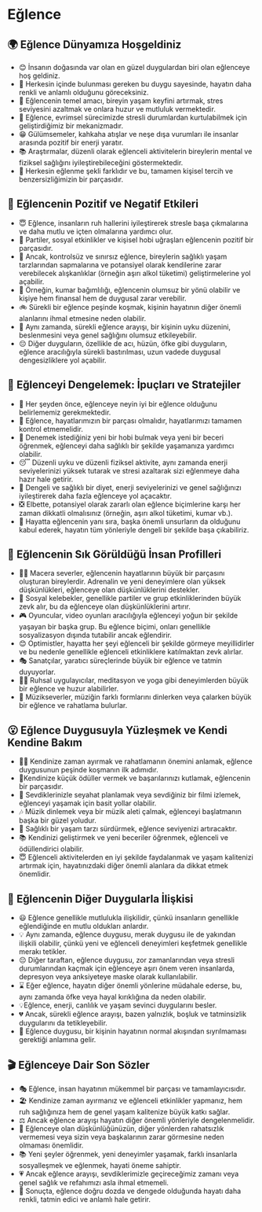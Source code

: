 # Eğlence

## 🌍 Eğlence Dünyamıza Hoşgeldiniz

* 😊 İnsanın doğasında var olan en güzel duygulardan biri olan eğlenceye hoş geldiniz.
* 🎈 Herkesin içinde bulunması gereken bu duygu sayesinde, hayatın daha renkli ve anlamlı olduğunu göreceksiniz.
* 🌟 Eğlencenin temel amacı, bireyin yaşam keyfini artırmak, stres seviyesini azaltmak ve onlara huzur ve mutluluk vermektedir.
* 🔄 Eğlence, evrimsel sürecimizde stresli durumlardan kurtulabilmek için geliştirdiğimiz bir mekanizmadır.
* 😁 Gülümsemeler, kahkaha atışlar ve neşe dışa vurumları ile insanlar arasında pozitif bir enerji yaratır.
* 📚 Araştırmalar, düzenli olarak eğlenceli aktivitelerin bireylerin mental ve fiziksel sağlığını iyileştirebileceğini göstermektedir.
* 🌈 Herkesin eğlenme şekli farklıdır ve bu, tamamen kişisel tercih ve benzersizliğimizin bir parçasıdır.

## 💫 Eğlencenin Pozitif ve Negatif Etkileri

* 😇 Eğlence, insanların ruh hallerini iyileştirerek stresle başa çıkmalarına ve daha mutlu ve içten olmalarına yardımcı olur.
* 🎉 Partiler, sosyal etkinlikler ve kişisel hobi uğraşları eğlencenin pozitif bir parçasıdır.
* 👀 Ancak, kontrolsüz ve sınırsız eğlence, bireylerin sağlıklı yaşam tarzlarından sapmalarına ve potansiyel olarak kendilerine zarar verebilecek alışkanlıklar (örneğin aşırı alkol tüketimi) geliştirmelerine yol açabilir.
* 🔬 Örneğin, kumar bağımlılığı, eğlencenin olumsuz bir yönü olabilir ve kişiye hem finansal hem de duygusal zarar verebilir.
* 🚲 Sürekli bir eğlence peşinde koşmak, kişinin hayatının diğer önemli alanlarını ihmal etmesine neden olabilir.
* 🍎 Aynı zamanda, sürekli eğlence arayışı, bir kişinin uyku düzenini, beslenmesini veya genel sağlığını olumsuz etkileyebilir.
* 😔 Diğer duyguların, özellikle de acı, hüzün, öfke gibi duyguların, eğlence aracılığıyla sürekli bastırılması, uzun vadede duygusal dengesizliklere yol açabilir.

## 🚀 Eğlenceyi Dengelemek: İpuçları ve Stratejiler

* 🧭 Her şeyden önce, eğlenceye neyin iyi bir eğlence olduğunu belirlememiz gerekmektedir.
* 🔄 Eğlence, hayatlarımızın bir parçası olmalıdır, hayatlarımızı tamamen kontrol etmemelidir.
* 🎯 Denemek istediğiniz yeni bir hobi bulmak veya yeni bir beceri öğrenmek, eğlenceyi daha sağlıklı bir şekilde yaşamanıza yardımcı olabilir.
* 😴 Düzenli uyku ve düzenli fiziksel aktivite, aynı zamanda enerji seviyelerinizi yüksek tutarak ve stresi azaltarak sizi eğlenmeye daha hazır hale getirir.
* 🥦 Dengeli ve sağlıklı bir diyet, enerji seviyelerinizi ve genel sağlığınızı iyileştirerek daha fazla eğlenceye yol açacaktır.
* ❎ Elbette, potansiyel olarak zararlı olan eğlence biçimlerine karşı her zaman dikkatli olmalısınız (örneğin, aşırı alkol tüketimi, kumar vb.).
* 🤝 Hayatta eğlencenin yanı sıra, başka önemli unsurların da olduğunu kabul ederek, hayatın tüm yönleriyle dengeli bir şekilde başa çıkabiliriz.

## 🔎 Eğlencenin Sık Görüldüğü İnsan Profilleri

* 🧗‍♀️ Macera severler, eğlencenin hayatlarının büyük bir parçasını oluşturan bireylerdir. Adrenalin ve yeni deneyimlere olan yüksek düşkünlükleri, eğlenceye olan düşkünlüklerini destekler.
* 🎉 Sosyal kelebekler, genellikle partiler ve grup etkinliklerinden büyük zevk alır, bu da eğlenceye olan düşkünlüklerini artırır.
* 🎮 Oyuncular, video oyunları aracılığıyla eğlenceyi yoğun bir şekilde yaşayan bir başka grup. Bu eğlence biçimi, onları genellikle sosyalizasyon dışında tutabilir ancak eğlendirir.
* 😊 Optimistler, hayatta her şeyi eğlenceli bir şekilde görmeye meyillidirler ve bu nedenle genellikle eğlenceli etkinliklere katılmaktan zevk alırlar.
* 🎭 Sanatçılar, yaratıcı süreçlerinde büyük bir eğlence ve tatmin duyuyorlar.
* 👳‍♀️ Ruhsal uygulayıcılar, meditasyon ve yoga gibi deneyimlerden büyük bir eğlence ve huzur alabilirler.
* 🎻 Müzikseverler, müziğin farklı formlarını dinlerken veya çalarken büyük bir eğlence ve rahatlama bulurlar.

## 😮 Eğlence Duygusuyla Yüzleşmek ve Kendi Kendine Bakım

* 🧘‍♀️ Kendinize zaman ayırmak ve rahatlamanın önemini anlamak, eğlence duygusunun peşinde koşmanın ilk adımıdır.
* 🎁Kendinize küçük ödüller vermek ve başarılarınızı kutlamak, eğlencenin bir parçasıdır.
* 🧳 Sevdiklerinizle seyahat planlamak veya sevdiğiniz bir filmi izlemek, eğlenceyi yaşamak için basit yollar olabilir.
* 🎶 Müzik dinlemek veya bir müzik aleti çalmak, eğlenceyi başlatmanın başka bir güzel yoludur.
* 🥗 Sağlıklı bir yaşam tarzı sürdürmek, eğlence seviyenizi artıracaktır.
* 📚 Kendinizi geliştirmek ve yeni beceriler öğrenmek, eğlenceli ve ödüllendirici olabilir.
* 😇 Eğlenceli aktivitelerden en iyi şekilde faydalanmak ve yaşam kalitenizi artırmak için, hayatınızdaki diğer önemli alanlara da dikkat etmek önemlidir.

## 💓 Eğlencenin Diğer Duygularla İlişkisi

* 😃 Eğlence genellikle mutlulukla ilişkilidir, çünkü insanların genellikle eğlendiğinde en mutlu oldukları anlardır.
* 💡 Aynı zamanda, eğlence duygusu, merak duygusu ile de yakından ilişkili olabilir, çünkü yeni ve eğlenceli deneyimleri keşfetmek genellikle merakı tetikler.
* 😔 Diğer taraftan, eğlence duygusu, zor zamanlarından veya stresli durumlarından kaçmak için eğlenceye aşırı önem veren insanlarda, depresyon veya anksiyeteye maske olarak kullanılabilir.
* ⌛ Eğer eğlence, hayatın diğer önemli yönlerine müdahale ederse, bu, aynı zamanda öfke veya hayal kırıklığına da neden olabilir.
* 💡Eğlence, enerji, canlılık ve yaşam sevinci duygularını besler.
* 💔 Ancak, sürekli eğlence arayışı, bazen yalnızlık, boşluk ve tatminsizlik duygularını da tetikleyebilir.
* 😤 Eğlence duygusu, bir kişinin hayatının normal akışından sıyrılmaması gerektiği anlamına gelir.

## 🎬 Eğlenceye Dair Son Sözler

* 🎭 Eğlence, insan hayatının mükemmel bir parçası ve tamamlayıcısıdır.
* 🏖️ Kendinize zaman ayırmanız ve eğlenceli etkinlikler yapmanız, hem ruh sağlığınıza hem de genel yaşam kalitenize büyük katkı sağlar.
* ⚖️ Ancak eğlence arayışı hayatın diğer önemli yönleriyle dengelenmelidir.
* 🌈 Eğlenceye olan düşkünlüğünüzün, diğer yönlerden rahatsızlık vermemesi veya sizin veya başkalarının zarar görmesine neden olmaması önemlidir.
* 📚 Yeni şeyler öğrenmek, yeni deneyimler yaşamak, farklı insanlarla sosyalleşmek ve eğlenmek, hayati öneme sahiptir.
* 💗 Ancak eğlence arayışı, sevdiklerimizle geçireceğimiz zamanı veya genel sağlık ve refahımızı asla ihmal etmemeli.
* 🌟 Sonuçta, eğlence doğru dozda ve dengede olduğunda hayatı daha renkli, tatmin edici ve anlamlı hale getirir.

